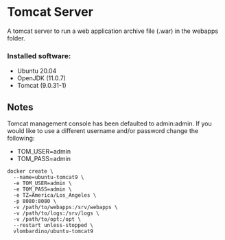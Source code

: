 # Tomcat Server
A tomcat server to run a web application archive file (.war) in the webapps folder.

### Installed software:
* Ubuntu 20.04
* OpenJDK (11.0.7)
* Tomcat (9.0.31-1)



## Notes
Tomcat management console has been defaulted to admin:admin. If you would like to use a different username and/or password change the following:
* TOM_USER=admin
* TOM_PASS=admin


```
docker create \
  --name=ubuntu-tomcat9 \
  -e TOM_USER=admin \
  -e TOM_PASS=admin \
  -e TZ=America/Los_Angeles \
  -p 8080:8080 \
  -v /path/to/webapps:/srv/webapps \
  -v /path/to/logs:/srv/logs \
  -v /path/to/opt:/opt \
  --restart unless-stopped \
  vlombardino/ubuntu-tomcat9
```
